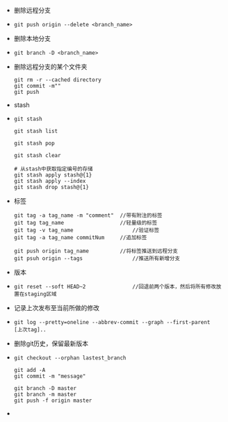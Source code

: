 - 删除远程分支

- ```shell
  git push origin --delete <branch_name>
  ```

- 删除本地分支

- ```shell
  git branch -D <branch_name>
  ```

- 删除远程分支的某个文件夹

  ```shell
  git rm -r --cached directory
  git commit -m""
  git push
  ```

- stash

- ```shell
  git stash
  
  git stash list
  
  git stash pop
  
  git stash clear
  
  # 从stash中获取指定编号的存储
  git stash apply stash@{1}
  git stash apply --index
  git stash drop stash@{1}
  ```

- 标签

  ```shell
  git tag -a tag_name -m "comment"	//带有附注的标签
  git tag tag_name					//轻量级的标签
  git tag -v tag_name					//验证标签
  git tag -a tag_name commitNum		//追加标签
  
  git push origin tag_name			//将标签推送到远程分支
  git psuh origin --tags				//推送所有新增分支
  ```


- 版本

- ```shell
  git reset --soft HEAD~2				//回退前两个版本，然后将所有修改放置在staging区域
  ```

- 记录上次发布至当前所做的修改

- ```
  git log --pretty=oneline --abbrev-commit --graph --first-parent  [上次tag]..
  ```

- 删除git历史，保留最新版本

- ```shell
  git checkout --orphan lastest_branch 
  
  git add -A 
  git commit -m "message" 
  
  git branch -D master 
  git branch -m master 
  git push -f origin master 
  ```

- 

